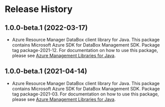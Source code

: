 # Release History

## 1.0.0-beta.1 (2022-03-17)

- Azure Resource Manager DataBox client library for Java. This package contains Microsoft Azure SDK for DataBox Management SDK.  Package tag package-2021-12. For documentation on how to use this package, please see [Azure Management Libraries for Java](https://aka.ms/azsdk/java/mgmt).

## 1.0.0-beta.1 (2021-04-14)

- Azure Resource Manager DataBox client library for Java. This package contains Microsoft Azure SDK for DataBox Management SDK.  Package tag package-2021-03. For documentation on how to use this package, please see [Azure Management Libraries for Java](https://aka.ms/azsdk/java/mgmt).
